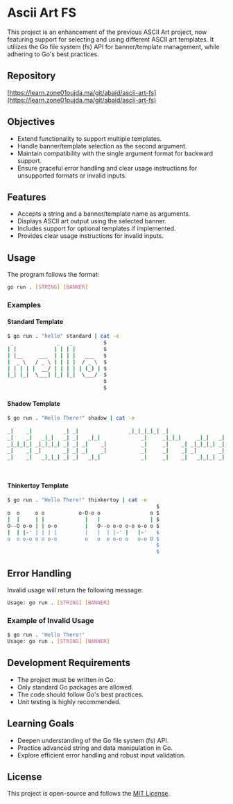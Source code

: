 # Ascii Art FS

This project is an enhancement of the previous ASCII Art project, now featuring support for selecting and using different ASCII art templates. It utilizes the Go file system (fs) API for banner/template management, while adhering to Go's best practices.

## Repository

[https://learn.zone01oujda.ma/git/abaid/ascii-art-fs](https://learn.zone01oujda.ma/git/abaid/ascii-art-fs)

## Objectives

- Extend functionality to support multiple templates.
- Handle banner/template selection as the second argument.
- Maintain compatibility with the single argument format for backward support.
- Ensure graceful error handling and clear usage instructions for unsupported formats or invalid inputs.

## Features

- Accepts a string and a banner/template name as arguments.
- Displays ASCII art output using the selected banner.
- Includes support for optional templates if implemented.
- Provides clear usage instructions for invalid inputs.

## Usage

The program follows the format:

```bash
go run . [STRING] [BANNER]
```

### Examples

#### Standard Template
```bash
$ go run . "hello" standard | cat -e
 _              _   _          $
| |            | | | |         $
| |__     ___  | | | |   ___   $
|  _ \   / _ \ | | | |  / _ \  $
| | | | |  __/ | | | | | (_) | $
|_| |_|  \___| |_| |_|  \___/  $
                               $
                               $
```

#### Shadow Template
```bash
$ go run . "Hello There!" shadow | cat -e
                                                                                         $
_|    _|          _| _|                _|_|_|_|_| _|                                  _| $
_|    _|   _|_|   _| _|   _|_|             _|     _|_|_|     _|_|   _|  _|_|   _|_|   _| $
_|_|_|_| _|_|_|_| _| _| _|    _|           _|     _|    _| _|_|_|_| _|_|     _|_|_|_| _| $
_|    _| _|       _| _| _|    _|           _|     _|    _| _|       _|       _|          $
_|    _|   _|_|_| _| _|   _|_|             _|     _|    _|   _|_|_| _|         _|_|_| _| $
                                                                                         $
                                                                                         $
```

#### Thinkertoy Template
```bash
$ go run . "Hello There!" thinkertoy | cat -e
                                                $
o  o     o o           o-O-o o                o $
|  |     | |             |   |                | $
O--O o-o | | o-o         |   O--o o-o o-o o-o o $
|  | |-' | | | |         |   |  | |-' |   |-'   $
o  o o-o o o o-o         o   o  o o-o o   o-o O $
                                                $
                                                $
```

## Error Handling

Invalid usage will return the following message:
```bash
Usage: go run . [STRING] [BANNER]
```

### Example of Invalid Usage
```bash
$ go run . "Hello There!"
Usage: go run . [STRING] [BANNER]
```

## Development Requirements

- The project must be written in Go.
- Only standard Go packages are allowed.
- The code should follow Go's best practices.
- Unit testing is highly recommended.

## Learning Goals

- Deepen understanding of the Go file system (fs) API.
- Practice advanced string and data manipulation in Go.
- Explore efficient error handling and robust input validation.

## License
This project is open-source and follows the [MIT License](LICENSE).
